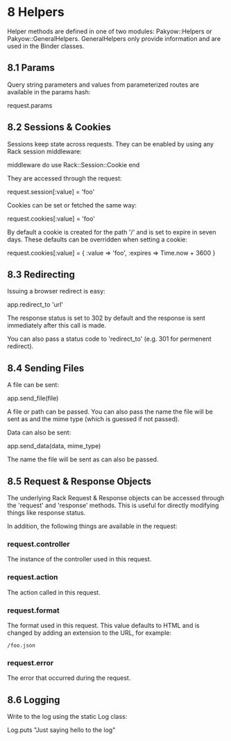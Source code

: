 <h1 id="section_8">8 Helpers</h1>

Helper methods are defined in one of two modules: Pakyow::Helpers or Pakyow::GeneralHelpers. GeneralHelpers only provide information and are used in the Binder classes.

<h2 id="section_8.1">8.1 Params</h2>

Query string parameters and values from parameterized routes are available in the params hash:

<div class="code ruby">
request.params
</div>

<h2 id="section_8.2">8.2 Sessions & Cookies</h2>

Sessions keep state across requests. They can be enabled by using any Rack session middleware:

<div class="code ruby">
middleware do
  use Rack::Session::Cookie
end
</div>

They are accessed through the request:

<div class="code ruby">
request.session[:value] = 'foo'
</div>

Cookies can be set or fetched the same way:

<div class="code ruby">
request.cookies[:value] = 'foo'
</div>

By default a cookie is created for the path '/' and is set to expire in seven days. These defaults can be overridden when setting a cookie:

<div class="code ruby">
request.cookies[:value] = { 
  :value => 'foo',
  :expires => Time.now + 3600
}
</div>

<h2 id="section_8.3">8.3 Redirecting</h2>

Issuing a browser redirect is easy:

<div class="code ruby">
app.redirect_to 'url'
</div>

The response status is set to 302 by default and the response is sent immediately after this call is made.

You can also pass a status code to 'redirect_to' (e.g. 301 for permenent redirect).

<h2 id="section_8.4">8.4 Sending Files</h2>

A file can be sent:

<div class="code ruby">
app.send_file(file)
</div>

A file or path can be passed. You can also pass the name the file will be sent as
and the mime type (which is guessed if not passed).

Data can also be sent:

<div class="code ruby">
app.send_data(data, mime_type)
</div>

The name the file will be sent as can also be passed.

<h2 id="section_8.5">8.5 Request & Response Objects</h2>

The underlying Rack Request & Response objects can be accessed through the 'request' and 'response' methods. This is useful for directly modifying things like response status.

In addition, the following things are available in the request:

### request.controller
The instance of the controller used in this request.

### request.action
The action called in this request.

### request.format
The format used in this request. This value defaults to HTML and is changed by adding an extension to the URL, for example:

    /foo.json

### request.error
The error that occurred during the request.

<h2 id="section_8.6">8.6 Logging</h2>

Write to the log using the static Log class:

<div class="code ruby">
Log.puts "Just saying hello to the log"
</div>
